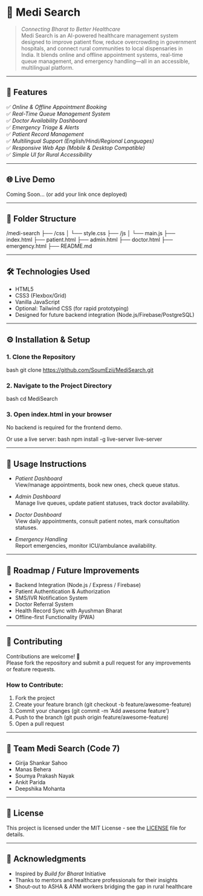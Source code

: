 # 🏥 Medi Search

> *Connecting Bharat to Better Healthcare*  
Medi Search is an AI-powered healthcare management system designed to improve patient flow, reduce overcrowding in government hospitals, and connect rural communities to local dispensaries in India. It blends online and offline appointment systems, real-time queue management, and emergency handling—all in an accessible, multilingual platform.

---

## 🚀 Features

✅ *Online & Offline Appointment Booking*  
✅ *Real-Time Queue Management System*  
✅ *Doctor Availability Dashboard*  
✅ *Emergency Triage & Alerts*  
✅ *Patient Record Management*  
✅ *Multilingual Support (English/Hindi/Regional Languages)*  
✅ *Responsive Web App (Mobile & Desktop Compatible)*  
✅ *Simple UI for Rural Accessibility*

---

## 🌐 Live Demo  
Coming Soon... (or add your link once deployed)

---

## 📂 Folder Structure


/medi-search
├── /css
│   └── style.css
├── /js
│   └── main.js
├── index.html
├── patient.html
├── admin.html
├── doctor.html
├── emergency.html
├── README.md


---

## 🛠 Technologies Used

- HTML5  
- CSS3 (Flexbox/Grid)  
- Vanilla JavaScript  
- Optional: Tailwind CSS (for rapid prototyping)  
- Designed for future backend integration (Node.js/Firebase/PostgreSQL)

---

## ⚙ Installation & Setup

### 1. Clone the Repository
bash
git clone https://github.com/SoumEzii/MediSearch.git


### 2. Navigate to the Project Directory
bash
cd MediSearch


### 3. Open index.html in your browser  
No backend is required for the frontend demo.

Or use a live server:
bash
npm install -g live-server
live-server


---

## 📝 Usage Instructions

- *Patient Dashboard*  
  View/manage appointments, book new ones, check queue status.
  
- *Admin Dashboard*  
  Manage live queues, update patient statuses, track doctor availability.
  
- *Doctor Dashboard*  
  View daily appointments, consult patient notes, mark consultation statuses.
  
- *Emergency Handling*  
  Report emergencies, monitor ICU/ambulance availability.

---

## 🚀 Roadmap / Future Improvements

- Backend Integration (Node.js / Express / Firebase)  
- Patient Authentication & Authorization  
- SMS/IVR Notification System  
- Doctor Referral System  
- Health Record Sync with Ayushman Bharat  
- Offline-first Functionality (PWA)

---

## 🤝 Contributing

Contributions are welcome! 🚀  
Please fork the repository and submit a pull request for any improvements or feature requests.

### How to Contribute:
1. Fork the project
2. Create your feature branch (git checkout -b feature/awesome-feature)
3. Commit your changes (git commit -m 'Add awesome feature')
4. Push to the branch (git push origin feature/awesome-feature)
5. Open a pull request

---

## 👥 Team Medi Search (Code 7)

- Girija Shankar Sahoo  
- Manas Behera  
- Soumya Prakash Nayak  
- Ankit Parida  
- Deepshika Mohanta  

---

## 📄 License
This project is licensed under the MIT License - see the [LICENSE](LICENSE) file for details.

---

## 🙏 Acknowledgments

- Inspired by *Build for Bharat* Initiative  
- Thanks to mentors and healthcare professionals for their insights  
- Shout-out to ASHA & ANM workers bridging the gap in rural healthcare

